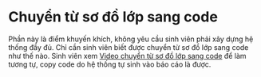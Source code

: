 # Chuyển từ sơ đồ lớp sang code
Phần này là điểm khuyến khích, không yêu cầu sinh viên phải xây dựng hệ thống đầy đủ. Chỉ cần sinh viên biết được chuyển từ sơ đồ lớp sang code như thế nào. Sinh viên xem [Video chuyển từ sơ đồ lớp sang code](https://youtu.be/pAAFXL_tWQ8?si=e4C7CaaD9joXNJG_) để làm tương tự, copy code do hệ thống tự sinh vào báo cáo là được.
